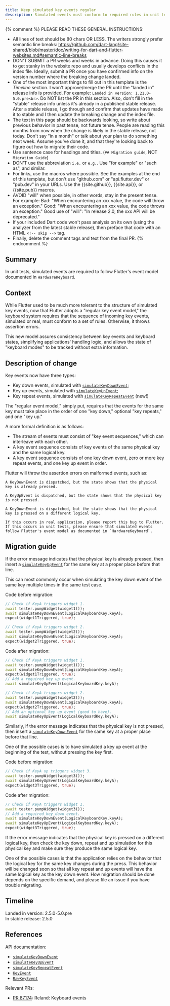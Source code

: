 ```yaml
---
title: Keep simulated key events regular
description: Simulated events must conform to required rules in unit tests.
---
```


{% comment %}
  PLEASE READ THESE GENERAL INSTRUCTIONS:
  * All lines of text should be 80 chars OR LESS.
    The writers strongly prefer semantic line breaks:
    https://github.com/dart-lang/site-shared/blob/master/doc/writing-for-dart-and-flutter-websites.md#semantic-line-breaks
  * DON'T SUBMIT a PR weeks and weeks in advance.
    Doing this causes it to get stanky in the website
    repo and usually develops conflicts in the index file.
    Ideally, submit a PR once you have confirmed
    info on the version number where the breaking
    change landed.
  * One of the most important things to fill out 
    in this template is the *Timeline* section.
    I won't approve/merge the PR until the "landed in"
    release info is provided. For example:
    `Landed in version: 1.21.0-5.0.pre<br>`.
    Do NOT list the PR in this section. Also, don't
    fill in the "stable" release info unless it's
    already in a published stable release.
    After a stable release, I go through and confirm
    that updates have made it to stable and I then
    update the breaking change and the index file.
  * The text in this page should be backwards looking,
    so write about previous behavior in past tense,
    not future tense. People are reading this months
    from now when the change is likely in the stable
    release, not today. Don't say "in a month" or
    talk about your plan to do something next week.
    Assume you've done it, and that they're looking
    back to figure out how to migrate their code.
  * Use sentence case for headings and titles.
    (`## Migration guide`, NOT `Migration Guide`)
  * DON'T use the abbreviation `i.e.` or `e.g.`.
    Use "for example" or "such as", and similar.
  * For links, use the macros where possible.
    See the examples at the end of this template,
    but don't use "github.com" or "api.flutter.dev" or
    "pub.dev" in your URLs. Use the {{site.github}},
    {{site.api}}, or {{site.pub}} macros.
  * AVOID "will" when possible, in other words,
    stay in the present tense. For example:
    Bad: "When encountering an xxx value,
          the code will throw an exception."
    Good: "When encountering an xxx value,
           the code throws an exception."
    Good use of "will": "In release 2.0, the xxx API
          will be deprecated."
  * If your included Dart code won't pass analysis
    on its own (using the analyzer from the latest
    stable release), then preface that code with an
    HTML `<!-- skip -->` tag.
  * Finally, delete the comment tags and text from the
    final PR.
{% endcomment %}

## Summary

In unit tests, simulated events are required to follow
Flutter's event model documented in `HardwareKeyboard`.

## Context

While Flutter used to be much more tolerant to
the structure of simulated key events,
now that Flutter adopts a "regular key event model,"
the keyboard system requires that the sequence of
incoming key events, simulated or real,
must conform to a set of rules.
Otherwise, it throws assertion errors.

This new model assures consistency between
key events and keyboard states,
simplifying applications' handling logic,
and allows the state of "keyboard modes" to be
tracked without extra information.

## Description of change

Key events now have three types:
- Key down events, simulated with [`simulateKeyDownEvent`];
- Key up events, simulated with [`simulateKeyUpEvent`];
- Key repeat events, simulated with [`simulateKeyRepeatEvent`]
(new!)

The "regular event model," simply put, requires that
the events for the same key must take place in
the order of one "key down," optional "key repeats,"
and one "key up." 

A more formal definition is as follows:
- The stream of events must consist of
  "key event sequences,"
  which can interleave with each other.
- A key event sequence consists of
  key events of the same physical key and
  the same logical key.
- A key event sequence consists of 
  one key down event,
  zero or more key repeat events,
  and one key up event in order.

Flutter will throw the assertion errors on malformed events, such as:
```
A KeyDownEvent is dispatched, but the state shows that the physical key is already pressed.

A KeyUpEvent is dispatched, but the state shows that the physical key is not pressed.

A KeyDownEvent is dispatched, but the state shows that the physical key is pressed on a different logical key.

If this occurs in real application, please report this bug to Flutter. If this occurs in unit tests, please ensure that simulated events follow Flutter's event model as documented in `HardwareKeyboard`.
```

## Migration guide

If the error message indicates that
the physical key is already pressed,
then insert a [`simulateKeyUpEvent`]
for the same key at a proper place
before that line.

This can most commonly occur when simulating
the key down event of the same key multiple times
in the same test case.

Code before migration:

<!-- skip -->
```dart
// Check if KeyA triggers widget 1.
await tester.pumpWidget(widget1());
await simulateKeyDownEvent(LogicalKeyboardKey.keyA);
expect(widget1Triggered, true);

// Check if KeyA triggers widget 2.
await tester.pumpWidget(widget2());
await simulateKeyDownEvent(LogicalKeyboardKey.keyA);
expect(widget2Triggered, true);
```

Code after migration:

<!-- skip -->
```dart
// Check if KeyA triggers widget 1.
await tester.pumpWidget(widget1());
await simulateKeyDownEvent(LogicalKeyboardKey.keyA);
expect(widget1Triggered, true);
// Add a required key up event.
await simulateKeyUpEvent(LogicalKeyboardKey.keyA);

// Check if KeyA triggers widget 2.
await tester.pumpWidget(widget2());
await simulateKeyDownEvent(LogicalKeyboardKey.keyA);
expect(widget2Triggered, true);
// Add an optional key up event (good to have).
await simulateKeyUpEvent(LogicalKeyboardKey.keyA); 
```

Similarly, if the error message indicates that
the physical key is not pressed,
then insert a [`simulateKeyDownEvent`]
for the same key at a proper place
before that line.

One of the possible cases
is to have simulated a key up event
at the beginning of the test,
without pressing the key first.

Code before migration:

<!-- skip -->
```dart
// Check if KeyA up triggers widget 3.
await tester.pumpWidget(widget3());
await simulateKeyUpEvent(LogicalKeyboardKey.keyA);
expect(widget3Triggered, true);
```

Code after migration:

<!-- skip -->
```dart
// Check if KeyA triggers widget 1.
await tester.pumpWidget(widget3());
// Add a required key down event.
await simulateKeyDownEvent(LogicalKeyboardKey.keyA);
await simulateKeyUpEvent(LogicalKeyboardKey.keyA);
expect(widget3Triggered, true);
```

If the error message indicates that
the physical key is pressed on
a different logical key,
then check the key down, repeat and up simulation
for this physical key and
make sure they produce the same logical key.

One of the possible cases
is that the application relies on the behavior
that the logical key for the same key
changes during the press.
This behavior will be changed soon
so that all key repeat and up events
will have the same logical key as 
the key down event.
How migration should be done depends on
the specific demand,
and please file an issue
if you have trouble migrating.


## Timeline

Landed in version: 2.5.0-5.0.pre<br>
In stable release: 2.5.0

## References

API documentation:
* [`simulateKeyDownEvent`][]
* [`simulateKeyUpEvent`][]
* [`simulateKeyRepeatEvent`][]
* [`KeyEvent`][]
* [`RawKeyEvent`][]

Relevant PRs:
* [PR 87174][]: Reland: Keyboard events

[`simulateKeyDownEvent`]: {{site.api}}/flutter/flutter_test/simulateKeyDownEvent.html
[`simulateKeyUpEvent`]: {{site.api}}/flutter/flutter_test/simulateKeyUpEvent.html
[`simulateKeyRepeatEvent`]: https://master-api.flutter.dev/flutter/flutter_test/simulateKeyRepeatEvent.html
[`KeyEvent`]: https://master-api.flutter.dev/flutter/services/KeyEvent-class.html
[`RawKeyEvent`]: {{site.api}}/flutter/services/RawKeyEvent-class.html
[PR 87174]: {{site.github}}/flutter/flutter/pull/87174

